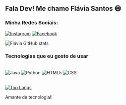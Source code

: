 ## Fala Dev! Me chamo Flávia Santos 😄

### Minha Redes Sociais: 

[![Instagram](https://img.shields.io/badge/Instagram-E4405F?style=for-the-badge&logo=instagram&logoColor=white)](https://instagram.com/mmbeatrix_flavia) [![Facebook](https://img.shields.io/badge/Facebook-1877F2?style=for-the-badge&logo=facebook&logoColor=white)](https://www.facebook.com/profile.php?id=100069995402471)


![Flávia GitHub stats](https://github-readme-stats.vercel.app/api?username=Flavia2760MM&show_icons=true&theme=radical)



### Tecnologias que eu gosto de usar

<div style="display: inline_block"><br>
  <img  align="center" alt="Java" src="https://img.shields.io/badge/Java-ED8B00?style=for-the-badge&logo=java&logoColor=white" >
    <img  align="center" alt="Python" src="https://img.shields.io/badge/Python-14354C?style=for-the-badge&logo=python&logoColor=white" >
     <img  align="center" alt="HTML5" src="https://img.shields.io/badge/HTML5-E34F26?style=for-the-badge&logo=html5&logoColor=white" >
     <img  align="center" alt="CSS" src="https://img.shields.io/badge/CSS3-1572B6?style=for-the-badge&logo=css3&logoColor=white" >
  
  </div><br>  
 
  [![Top Langs](https://github-readme-stats.vercel.app/api/top-langs/?username=Flavia2760MM)](https://github.com/Flavia2760MM/github-readme-stats)
  
  Amante de tecnologia!!
